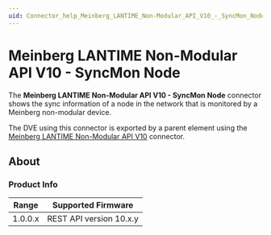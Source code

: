```yaml
---
uid: Connector_help_Meinberg_LANTIME_Non-Modular_API_V10_-_SyncMon_Node
---
```


# Meinberg LANTIME Non-Modular API V10 - SyncMon Node

The **Meinberg LANTIME Non-Modular API V10 - SyncMon Node** connector shows the sync information of a node in the network that is monitored by a Meinberg non-modular device.

The DVE using this connector is exported by a parent element using the [Meinberg LANTIME Non-Modular API V10](xref:Connector_help_Meinberg_LANTIME_Non-Modular_API_V10) connector.

## About

### Product Info

| **Range** | **Supported Firmware**  |
|-----------|-------------------------|
| 1.0.0.x   | REST API version 10.x.y |


